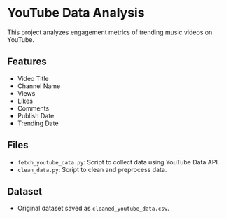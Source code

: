 # YouTube Data Analysis

This project analyzes engagement metrics of trending music videos on YouTube.

## Features
- Video Title
- Channel Name
- Views
- Likes
- Comments
- Publish Date
- Trending Date

## Files
- `fetch_youtube_data.py`: Script to collect data using YouTube Data API.
- `clean_data.py`: Script to clean and preprocess data.

## Dataset
- Original dataset saved as `cleaned_youtube_data.csv`.
